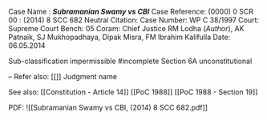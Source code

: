 Case Name : ***Subramanian Swamy vs CBI***
Case Reference: (0000) 0 SCR 00 :  (2014) 8 SCC 682
Neutral Citation:
Case Number: WP C 38/1997
Court: Supreme Court
Bench: 05
Coram: Chief Justice RM Lodha (*Author*), AK Patnaik, SJ Mukhopadhaya, Dipak Misra, FM Ibrahim Kalifulla
Date: 06.05.2014

Sub-classification impermissible #incomplete 
Section 6A unconstitutional

–
Refer also:
[[]]
Judgment name

See also:
[[Constitution - Article 14]]
[[PoC 1988]]
[[PoC 1988 - Section 19]]


PDF:
![[Subramanian Swamy vs CBI, (2014) 8 SCC 682.pdf]]